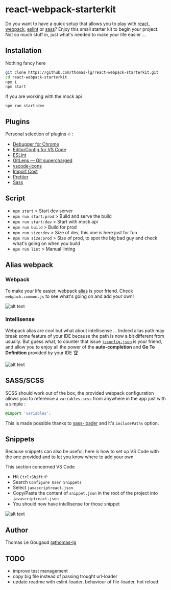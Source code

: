 # react-webpack-starterkit

Do you want to have a quick setup that allows you to play with [react](https://reactjs.org/), [webpack](https://webpack.js.org/), [eslint](https://github.com/eslint/eslint) or [sass](https://sass-lang.com/)? Enjoy this small starter kit to begin your project. Not so much stuff in, just what's needed to make your life easier ...

## Installation

Nothing fancy here

```bash
git clone https://github.com/thomas-lg/react-webpack-starterkit.git
cd react-webpack-starterkit
npm i
npm start
```

If you are working with the mock api

```
npm run start:dev
```

## Plugins

Personal selection of plugins :fire: :

- [Debugger for Chrome](https://github.com/Microsoft/vscode-chrome-debug)
- [EditorConfig for VS Code](https://github.com/editorconfig/editorconfig-vscode)
- [ESLint](https://github.com/Microsoft/vscode-eslint)
- [GitLens — Git supercharged](https://github.com/eamodio/vscode-gitlens)
- [vscode-icons](https://github.com/vscode-icons/vscode-icons)
- [Import Cost](https://github.com/wix/import-cost)
- [Prettier](https://github.com/prettier/prettier-vscode)
- [Sass](https://github.com/robinbentley/vscode-sass-indented)

## Script

- `npm start` > Start dev server
- `npm run start:prod` > Build and serve the build
- `npm run start:dev` > Start with mock api
- `npm run build` > Build for prod
- `npm run size:dev` > Size of dev, this one is here just for fun
- `npm run size:prod` > Size of prod, to spot the big bad guy and check what's going on when you build
- `npm run lint` > Manual linting

## Alias webpack

### Webpack

To make your life easier, webpack [alias](https://webpack.js.org/configuration/resolve/#resolve-alias) is your friend. Check `webpack.common.js` to see what's going on and add your own!

![alt text][alias_webpack]

### Intellisense

Webpack alias are cool but what about intellisense ... Indeed alias path may break some feature of your IDE because the path is now a bit different from usually. But guess what, to counter that issue [`jsconfig.json`](https://code.visualstudio.com/docs/languages/jsconfig) is your friend, and allow you to enjoy all the power of the **auto-completion** and **Go To Definition** provided by your IDE :trophy:.

![alt text][intellisense]

## SASS/SCSS

SCSS should work out of the box, the provided webpack configuration allows you to reference a `variables.scss` from anywhere in the app just with a simple :

```css
@import 'variables';
```

This is made possible thanks to [sass-loader](https://github.com/webpack-contrib/sass-loader) and it's `includePaths` option.

## Snippets

Because snippets can also be useful, here is how to set up VS Code with the one provided and to let you know where to add your own.

This section concerned VS Code

- Hit `Ctrl+Shift+P`
- Search `Configure User Snippets`
- Select `javascriptreact.json`
- Copy/Paste the content of `snippet.json` in the root of the project into `javascriptreact.json`
- You should now have intellisense for those snippet

![alt text][snippet]

## Author

Thomas Le Gougaud [@thomas-lg](https://github.com/thomas-lg)

## TODO

- improve test management
- copy big file instead of passing trought url-loader
- update readme with eslint-loader, behaviour of file-loader, hot reload

[alias_webpack]: ./readme/alias_webpack.png
[snippet]: ./readme/snippet.gif 'snippet'
[intellisense]: ./readme/intellisense.gif 'import intellisense'
